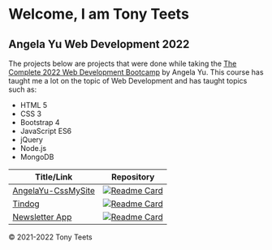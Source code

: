 # Welcome, I am Tony Teets

## Angela Yu Web Development 2022
The projects below are projects that were done while taking the [The Complete 2022 Web Development Bootcamp](https://www.udemy.com/course/the-complete-web-development-bootcamp/ "The Complete 2022 Web Development Bootcamp") by Angela Yu. This course has taught me a lot on the topic of Web Development and has taught topics such as:
- HTML 5
- CSS 3
- Bootstrap 4
- JavaScript ES6
- jQuery
- Node.js
- MongoDB


|  Title/Link |  Repository |
| ------------ | ------------ |
|  [AngelaYu-CssMySite](https://tteets09.github.io/AngelaYu-CssMySite/ "AngelaYu-CssMySite") | [![Readme Card](https://github-readme-stats.vercel.app/api/pin/?username=tteets09&repo=AngelaYu-CssMySite&theme=nord)](https://github.com/tteets09/AngelaYu-CssMySite)|
|  [Tindog](https://tteets09.github.io/tindog/ "Tindog") | [![Readme Card](https://github-readme-stats.vercel.app/api/pin/?username=tteets09&repo=tindog&theme=nord)](https://github.com/tteets09/tindog)|
|  [Newsletter App](https://coderamux-news.herokuapp.com/ "newsletter-app") | [![Readme Card](https://github-readme-stats.vercel.app/api/pin/?username=tteets09&repo=newsletter-app&theme=nord)](https://github.com/tteets09/newsletter-app)|


&copy; 2021-2022 Tony Teets
